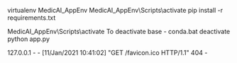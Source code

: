 virtualenv MedicAI_AppEnv
MedicAI_AppEnv\Scripts\activate
pip install -r requirements.txt


MedicAI_AppEnv\Scripts\activate
To deactivate base - conda.bat deactivate
python app.py

127.0.0.1 - - [11/Jan/2021 10:41:02] "GET /favicon.ico HTTP/1.1" 404 -